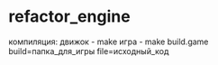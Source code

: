 # refactor_engine
компиляция:
движок - make
игра - make build.game build=папка_для_игры file=исходный_код

